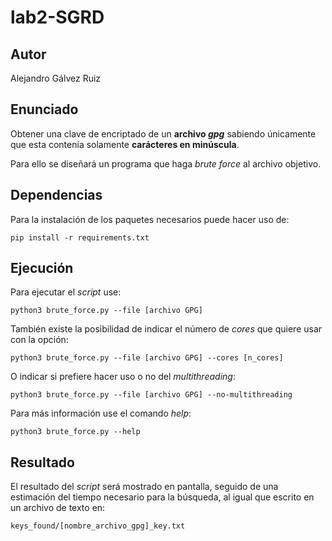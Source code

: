 # lab2-SGRD

## Autor
Alejandro Gálvez Ruiz

## Enunciado
Obtener una clave de encriptado de un **archivo _gpg_** sabiendo únicamente que esta contenía solamente **carácteres en minúscula**.

Para ello se diseñará un programa que haga _brute force_ al archivo objetivo.

## Dependencias
Para la instalación de los paquetes necesarios puede hacer uso de:
```shell
pip install -r requirements.txt
```

## Ejecución
Para ejecutar el _script_ use:
```shell
python3 brute_force.py --file [archivo GPG]
```
También existe la posibilidad de indicar el número de _cores_ que quiere usar con la opción:
```shell
python3 brute_force.py --file [archivo GPG] --cores [n_cores]
```
O indicar si prefiere hacer uso o no del _multithreading_:
```shell
python3 brute_force.py --file [archivo GPG] --no-multithreading
```
Para más información use el comando _help_:
```shell
python3 brute_force.py --help
```

## Resultado
El resultado del _script_ será mostrado en pantalla, seguido de una estimación del tiempo necesario para la búsqueda,
al igual que escrito en un archivo de texto en:
```
keys_found/[nombre_archivo_gpg]_key.txt
```
